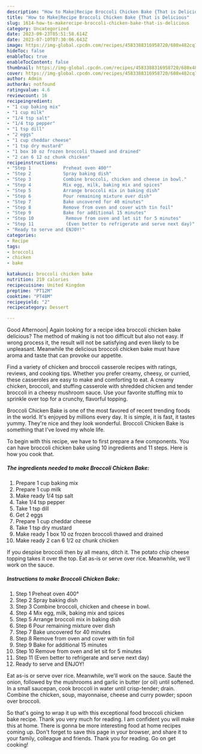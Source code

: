 ```yaml
---
description: "How to Make|Recipe Broccoli Chicken Bake {That is Delicious"
title: "How to Make|Recipe Broccoli Chicken Bake {That is Delicious"
slug: 1614-how-to-makerecipe-broccoli-chicken-bake-that-is-delicious
category: Uncategorized
date: 2023-09-23T05:51:58.614Z
date: 2023-07-10T07:30:06.643Z
image: https://img-global.cpcdn.com/recipes/4583388316958720/680x482cq70/broccoli-chicken-bake-recipe-main-photo.jpg
hideToc: false
enableToc: true
enableTocContent: false
thumbnail: https://img-global.cpcdn.com/recipes/4583388316958720/680x482cq70/broccoli-chicken-bake-recipe-main-photo.jpg
cover: https://img-global.cpcdn.com/recipes/4583388316958720/680x482cq70/broccoli-chicken-bake-recipe-main-photo.jpg
author: Admin
authorAv: notfound
ratingvalue: 4.6
reviewcount: 16
recipeingredient:
- "1 cup baking mix"
- "1 cup milk"
- "1/4 tsp salt"
- "1/4 tsp pepper"
- "1 tsp dill"
- "2 eggs"
- "1 cup cheddar cheese"
- "1 tsp dry mustard"
- "1 box 10 oz frozen broccoli thawed and drained"
- "2 can 6 12 oz chunk chicken"
recipeinstructions:
- "Step 1            Preheat oven 400°"
- "Step 2            Spray baking dish"
- "Step 3            Combine broccoli, chicken and cheese in bowl."
- "Step 4            Mix egg, milk, baking mix and spices"
- "Step 5            Arrange broccoli mix in baking dish"
- "Step 6            Pour remaining mixture over dish"
- "Step 7            Bake uncovered for 40 minutes"
- "Step 8            Remove from oven and cover with tin foil"
- "Step 9            Bake for additional 15 minutes"
- "Step 10            Remove from oven and let sit for 5 minutes"
- "Step 11            (Even better to refrigerate and serve next day)"
- "Ready to serve and ENJOY!"
categories:
- Recipe
tags:
- broccoli
- chicken
- bake

katakunci: broccoli chicken bake 
nutrition: 219 calories
recipecuisine: United Kingdom
preptime: "PT12M"
cooktime: "PT48M"
recipeyield: "2"
recipecategory: Dessert

---
```



Good Afternoon| Again looking for a recipe idea broccoli chicken bake delicious? The method of making is not too difficult but also not easy. If wrong process it, the result will not be satisfying and even likely to be unpleasant. Meanwhile the delicious broccoli chicken bake must have aroma and taste that can provoke our appetite.





Find a variety of chicken and broccoli casserole recipes with ratings, reviews, and cooking tips. Whether you prefer creamy, cheesy, or curried, these casseroles are easy to make and comforting to eat. A creamy chicken, broccoli, and stuffing casserole with shredded chicken and tender broccoli in a cheesy mushroom sauce. Use your favorite stuffing mix to sprinkle over top for a crunchy, flavorful topping.

Broccoli Chicken Bake is one of the most favored of recent trending foods in the world. It's enjoyed by millions every day. It is simple, it is fast, it tastes yummy. They're nice and they look wonderful. Broccoli Chicken Bake is something that I've loved my whole life.


To begin with this recipe, we have to first prepare a few components. You can have broccoli chicken bake using 10 ingredients and 11 steps. Here is how you cook that.

<!--inarticleads1-->

##### The ingredients needed to make Broccoli Chicken Bake:

1. Prepare 1 cup baking mix
1. Prepare 1 cup milk
1. Make ready 1/4 tsp salt
1. Take 1/4 tsp pepper
1. Take 1 tsp dill
1. Get 2 eggs
1. Prepare 1 cup cheddar cheese
1. Take 1 tsp dry mustard
1. Make ready 1 box 10 oz frozen broccoli thawed and drained
1. Make ready 2 can 6 1/2 oz chunk chicken


If you despise broccoli then by all means, ditch it. The potato chip cheese topping takes it over the top. Eat as-is or serve over rice. Meanwhile, we&#39;ll work on the sauce. 

<!--inarticleads2-->

##### Instructions to make Broccoli Chicken Bake:

1. Step 1            Preheat oven 400°
1. Step 2            Spray baking dish
1. Step 3            Combine broccoli, chicken and cheese in bowl.
1. Step 4            Mix egg, milk, baking mix and spices
1. Step 5            Arrange broccoli mix in baking dish
1. Step 6            Pour remaining mixture over dish
1. Step 7            Bake uncovered for 40 minutes
1. Step 8            Remove from oven and cover with tin foil
1. Step 9            Bake for additional 15 minutes
1. Step 10            Remove from oven and let sit for 5 minutes
1. Step 11            (Even better to refrigerate and serve next day)
1. Ready to serve and ENJOY!

Eat as-is or serve over rice. Meanwhile, we&#39;ll work on the sauce. Sauté the onion, followed by the mushrooms and garlic in butter (or oil) until softened. In a small saucepan, cook broccoli in water until crisp-tender; drain. Combine the chicken, soup, mayonnaise, cheese and curry powder; spoon over broccoli. 

So that's going to wrap it up with this exceptional food broccoli chicken bake recipe. Thank you very much for reading. I am confident you will make this at home. There is gonna be more interesting food at home recipes coming up. Don't forget to save this page in your browser, and share it to your family, colleague and friends. Thank you for reading. Go on get cooking!
